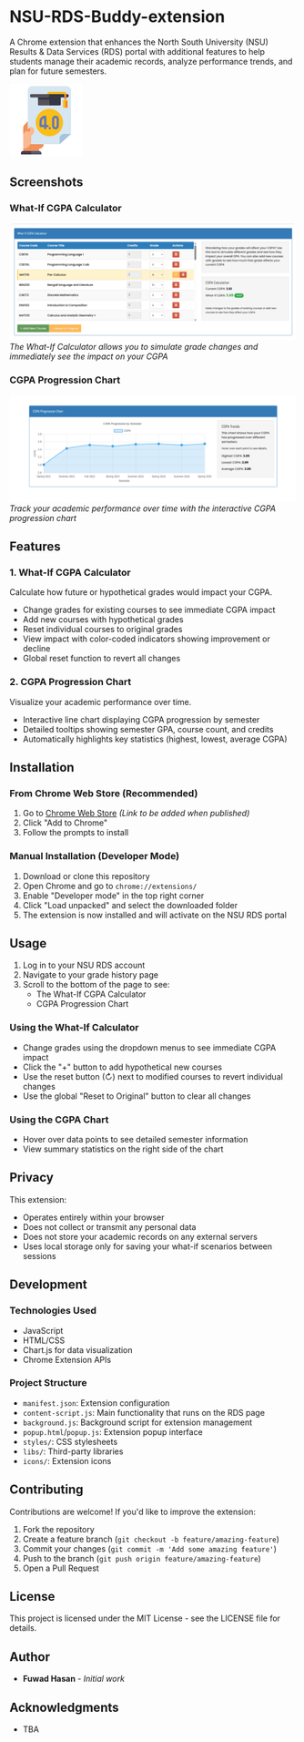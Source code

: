 # NSU-RDS-Buddy-extension

A Chrome extension that enhances the North South University (NSU) Results & Data Services (RDS) portal with additional features to help students manage their academic records, analyze performance trends, and plan for future semesters.

![NSU RDS Buddy Extension](icons/gpa128.png)

## Screenshots

### What-If CGPA Calculator

![What-If CGPA Calculator](screenshots/what-if-calculator.png)
_The What-If Calculator allows you to simulate grade changes and immediately see the impact on your CGPA_

### CGPA Progression Chart

![CGPA Progression Chart](screenshots/cgpa-chart.png)
_Track your academic performance over time with the interactive CGPA progression chart_

## Features

### 1. What-If CGPA Calculator

Calculate how future or hypothetical grades would impact your CGPA.

- Change grades for existing courses to see immediate CGPA impact
- Add new courses with hypothetical grades
- Reset individual courses to original grades
- View impact with color-coded indicators showing improvement or decline
- Global reset function to revert all changes

### 2. CGPA Progression Chart

Visualize your academic performance over time.

- Interactive line chart displaying CGPA progression by semester
- Detailed tooltips showing semester GPA, course count, and credits
- Automatically highlights key statistics (highest, lowest, average CGPA)

## Installation

### From Chrome Web Store (Recommended)

1. Go to [Chrome Web Store](#) _(Link to be added when published)_
2. Click "Add to Chrome"
3. Follow the prompts to install

### Manual Installation (Developer Mode)

1. Download or clone this repository
2. Open Chrome and go to `chrome://extensions/`
3. Enable "Developer mode" in the top right corner
4. Click "Load unpacked" and select the downloaded folder
5. The extension is now installed and will activate on the NSU RDS portal

## Usage

1. Log in to your NSU RDS account
2. Navigate to your grade history page
3. Scroll to the bottom of the page to see:
   - The What-If CGPA Calculator
   - CGPA Progression Chart

### Using the What-If Calculator

- Change grades using the dropdown menus to see immediate CGPA impact
- Click the "+" button to add hypothetical new courses
- Use the reset button (↻) next to modified courses to revert individual changes
- Use the global "Reset to Original" button to clear all changes

### Using the CGPA Chart

- Hover over data points to see detailed semester information
- View summary statistics on the right side of the chart

## Privacy

This extension:

- Operates entirely within your browser
- Does not collect or transmit any personal data
- Does not store your academic records on any external servers
- Uses local storage only for saving your what-if scenarios between sessions

## Development

### Technologies Used

- JavaScript
- HTML/CSS
- Chart.js for data visualization
- Chrome Extension APIs

### Project Structure

- `manifest.json`: Extension configuration
- `content-script.js`: Main functionality that runs on the RDS page
- `background.js`: Background script for extension management
- `popup.html`/`popup.js`: Extension popup interface
- `styles/`: CSS stylesheets
- `libs/`: Third-party libraries
- `icons/`: Extension icons

## Contributing

Contributions are welcome! If you'd like to improve the extension:

1. Fork the repository
2. Create a feature branch (`git checkout -b feature/amazing-feature`)
3. Commit your changes (`git commit -m 'Add some amazing feature'`)
4. Push to the branch (`git push origin feature/amazing-feature`)
5. Open a Pull Request

## License

This project is licensed under the MIT License - see the LICENSE file for details.

## Author

- **Fuwad Hasan** - _Initial work_

## Acknowledgments

- TBA
